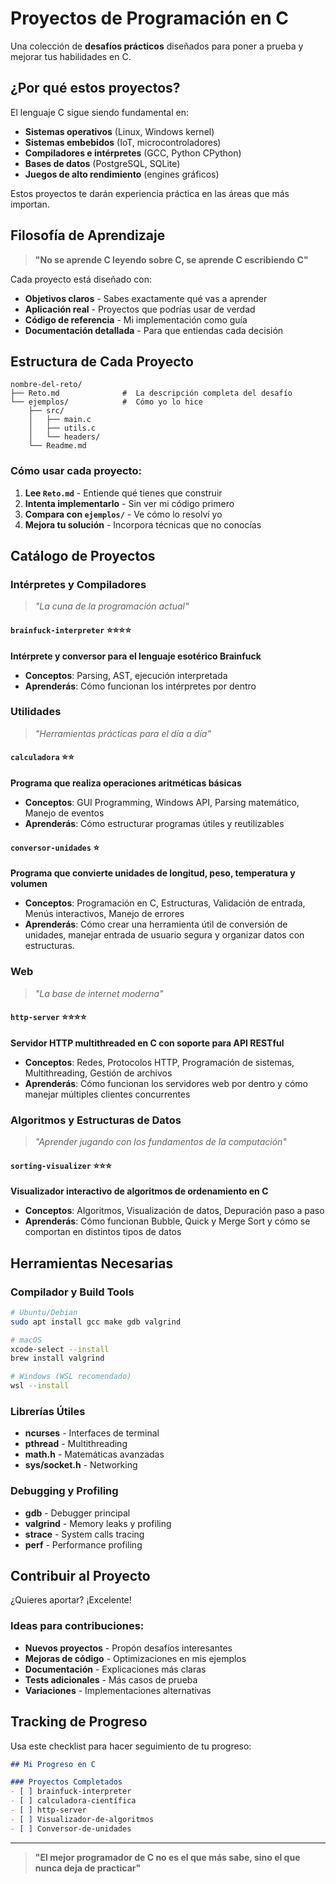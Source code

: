
#  Proyectos de Programación en C

Una colección de **desafíos prácticos** diseñados para poner a prueba y mejorar tus habilidades en C.

##  ¿Por qué estos proyectos?

El lenguaje C sigue siendo fundamental en:
- **Sistemas operativos** (Linux, Windows kernel)
- **Sistemas embebidos** (IoT, microcontroladores)
- **Compiladores e intérpretes** (GCC, Python CPython)
- **Bases de datos** (PostgreSQL, SQLite)
- **Juegos de alto rendimiento** (engines gráficos)

Estos proyectos te darán experiencia práctica en las áreas que más importan.

##  Filosofía de Aprendizaje

> **"No se aprende C leyendo sobre C, se aprende C escribiendo C"**

Cada proyecto está diseñado con:
-  **Objetivos claros** - Sabes exactamente qué vas a aprender
-  **Aplicación real** - Proyectos que podrías usar de verdad
-  **Código de referencia** - Mi implementación como guía
-  **Documentación detallada** - Para que entiendas cada decisión

##  Estructura de Cada Proyecto

```
nombre-del-reto/
├── Reto.md              #  La descripción completa del desafío
└── ejemplos/            #  Cómo yo lo hice
    ├── src/            
    │   ├── main.c
    │   ├── utils.c
    │   └── headers/
    └── Readme.md
```

###  Cómo usar cada proyecto:

1. **Lee `Reto.md`** - Entiende qué tienes que construir
2. **Intenta implementarlo** - Sin ver mi código primero
3. **Compara con `ejemplos/`** - Ve cómo lo resolví yo
4. **Mejora tu solución** - Incorpora técnicas que no conocías

##  Catálogo de Proyectos

###  Intérpretes y Compiladores
> *"La cuna de la programación actual"*

#### `brainfuck-interpreter` ⭐⭐⭐⭐
**Intérprete y conversor para el lenguaje esotérico Brainfuck**
-  **Conceptos**: Parsing, AST, ejecución interpretada  
-  **Aprenderás**: Cómo funcionan los intérpretes por dentro  


###  Utilidades
> *"Herramientas prácticas para el día a día"*

#### `calculadora` ⭐⭐
**Programa que realiza operaciones aritméticas básicas**  
-  **Conceptos**: GUI Programming, Windows API, Parsing matemático, Manejo de eventos  
-  **Aprenderás**: Cómo estructurar programas útiles y reutilizables  

#### `conversor-unidades` ⭐
**Programa que convierte unidades de longitud, peso, temperatura y volumen**  
- **Conceptos**: Programación en C, Estructuras, Validación de entrada, Menús interactivos, Manejo de errores  
- **Aprenderás**: Cómo crear una herramienta útil de conversión de unidades, manejar entrada de usuario segura y organizar datos con estructuras.

###  Web
> *"La base de internet moderna"*

#### `http-server` ⭐⭐⭐⭐
**Servidor HTTP multithreaded en C con soporte para API RESTful**  
-  **Conceptos**: Redes, Protocolos HTTP, Programación de sistemas, Multithreading, Gestión de archivos  
-  **Aprenderás**: Cómo funcionan los servidores web por dentro y cómo manejar múltiples clientes concurrentes  

### Algoritmos y Estructuras de Datos
> *"Aprender jugando con los fundamentos de la computación"*

#### `sorting-visualizer` ⭐⭐⭐
**Visualizador interactivo de algoritmos de ordenamiento en C**  
- **Conceptos**: Algoritmos, Visualización de datos, Depuración paso a paso  
- **Aprenderás**: Cómo funcionan Bubble, Quick y Merge Sort y cómo se comportan en distintos tipos de datos

##  Herramientas Necesarias

### **Compilador y Build Tools**
```bash
# Ubuntu/Debian
sudo apt install gcc make gdb valgrind

# macOS
xcode-select --install
brew install valgrind

# Windows (WSL recomendado)
wsl --install
```

### **Librerías Útiles**
- **ncurses** - Interfaces de terminal
- **pthread** - Multithreading
- **math.h** - Matemáticas avanzadas
- **sys/socket.h** - Networking

### **Debugging y Profiling**
- **gdb** - Debugger principal
- **valgrind** - Memory leaks y profiling
- **strace** - System calls tracing
- **perf** - Performance profiling

##  Contribuir al Proyecto

¿Quieres aportar? ¡Excelente!

### **Ideas para contribuciones:**
-  **Nuevos proyectos** - Propón desafíos interesantes
-  **Mejoras de código** - Optimizaciones en mis ejemplos
-  **Documentación** - Explicaciones más claras
-  **Tests adicionales** - Más casos de prueba
-  **Variaciones** - Implementaciones alternativas

##  Tracking de Progreso

Usa este checklist para hacer seguimiento de tu progreso:

```markdown
## Mi Progreso en C

### Proyectos Completados 
- [ ] brainfuck-interpreter
- [ ] calculadora-científica
- [ ] http-server
- [ ] Visualizador-de-algoritmos
- [ ] Conversor-de-unidades

```

---
> **"El mejor programador de C no es el que más sabe, sino el que nunca deja de practicar"**